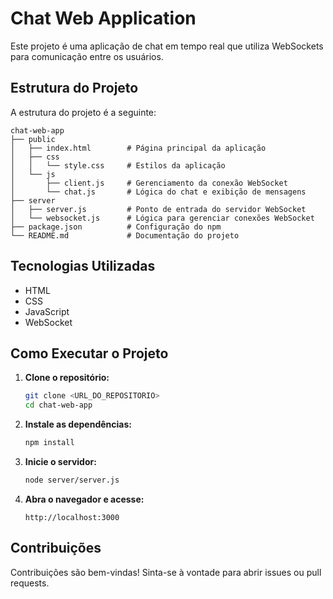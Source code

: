 # Chat Web Application

Este projeto é uma aplicação de chat em tempo real que utiliza WebSockets para comunicação entre os usuários.

## Estrutura do Projeto

A estrutura do projeto é a seguinte:

```
chat-web-app
├── public
│   ├── index.html        # Página principal da aplicação
│   ├── css
│   │   └── style.css     # Estilos da aplicação
│   └── js
│       ├── client.js     # Gerenciamento da conexão WebSocket
│       └── chat.js       # Lógica do chat e exibição de mensagens
├── server
│   ├── server.js         # Ponto de entrada do servidor WebSocket
│   └── websocket.js      # Lógica para gerenciar conexões WebSocket
├── package.json          # Configuração do npm
└── README.md             # Documentação do projeto
```

## Tecnologias Utilizadas

- HTML
- CSS
- JavaScript
- WebSocket

## Como Executar o Projeto

1. **Clone o repositório:**

   ```bash
   git clone <URL_DO_REPOSITORIO>
   cd chat-web-app
   ```

2. **Instale as dependências:**

   ```bash
   npm install
   ```

3. **Inicie o servidor:**

   ```bash
   node server/server.js
   ```

4. **Abra o navegador e acesse:**

   ```
   http://localhost:3000
   ```


## Contribuições

Contribuições são bem-vindas! Sinta-se à vontade para abrir issues ou pull requests.